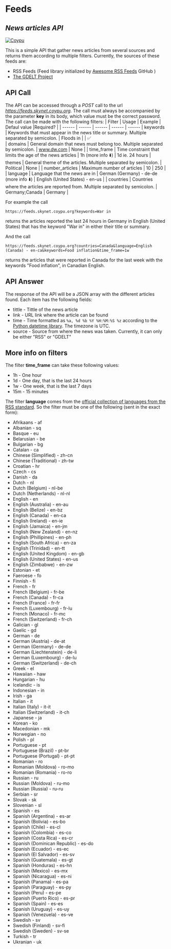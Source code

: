 # Feeds
## _News articles API_

[![Coypu](https://pbs.twimg.com/profile_banners/1421069821723267072/1641392854/1500x500)](https://coypu.org/)

This is a simple API that gather news articles from several sources and returns them according to multiple filters. Currently, the sources of these feeds are:
- RSS Feeds (Feed library initialized by [Awesome RSS Feeds](https://github.com/plenaryapp/awesome-rss-feeds) GitHub )
- [The GDELT Project](https://blog.gdeltproject.org/)

## API Call

The API can be accessed through a *POST* call to the url *https://feeds.skynet.coypu.org*. The call must always be accompanied by the parameter **key** in its body, which value must be the correct password. The call can be made with the following filters:
| Filter | Usage | Example | Defaul value |Required? |
| ------ | ------ |  ------ |  ------ |  ------ 
| keywords | Keywords that must appear in the news title or summary. Multiple separated by semicolon. | Floods in |  | ✅  
| domains | General domain that news must belong too. Multiple separated by semicolon. | www.dw.com | None |
| time_frame | Time constraint that limits the age of the news articles | 1h (more info ⬇️) |  1d ie. 24 hours
| themes | General theme of the articles. Multiple separated by semicolon. | Political |  None |
| number_articles | Maximum number of articles | 10 | 250  |
| language | Language that the news are in | German (Germany) - de-de (more info ⬇️)  | English (United States) - en-us |
| countries | Countries where the articles are reported from. Multiple separated by semicolon. | Germany;Canada | Germany  |

For example the call
```
https://feeds.skynet.coypu.org?keywords=War in
```
returns the articles reported the last 24 hours in Germany in English (United States) that has the keyword "War in" in either their title or summary.

And the call

```
https://feeds.skynet.coypu.org?countries=Canada&language=English (Canada) - en-ca&keywords=Food inflation&time_frame=1w
```

returns the articles that were reported in Canada for the last week with the keywords "Food inflation", in Canadian English.

## API Answer
The response of the API will be a JSON array with the different articles found. Each item has the following fields:
- tittle - Tittle of the news article
- link - URL link where the article can be found
- time - Time formatted as ```%a, %d %b %Y %H:%M:%S %z``` according to the [Python datetime library](https://docs.python.org/3/library/datetime.html#strftime-and-strptime-format-codes). The timezone is UTC.
- source - Source from where the news was taken. Currently, it can only be either "RSS" or "GDELT"

## More info on filters

The filter **time_frame** can take these following values:
- 1h - One hour
- 1d - One day, that is the last 24 hours
- 1w - One week, that is the last 7 days
- 15m - 15 minutes

The filter **language** comes from the [official collection of languages from the RSS standard](https://www.rssboard.org/rss-language-codes). So the filter must be one of the following (sent in the exact form):
- Afrikaans - af
- Albanian - sq
- Basque - eu
- Belarusian - be
- Bulgarian - bg
- Catalan - ca
- Chinese (Simplified) - zh-cn
- Chinese (Traditional) - zh-tw
- Croatian - hr
- Czech - cs
- Danish - da
- Dutch - nl
- Dutch (Belgium) - nl-be
- Dutch (Netherlands) - nl-nl
- English - en
- English (Australia) - en-au
- English (Belize) - en-bz
- English (Canada) - en-ca
- English (Ireland) - en-ie
- English (Jamaica) - en-jm
- English (New Zealand) - en-nz
- English (Phillipines) - en-ph
- English (South Africa) - en-za
- English (Trinidad) - en-tt
- English (United Kingdom) - en-gb
- English (United States) - en-us
- English (Zimbabwe) - en-zw
- Estonian - et
- Faeroese - fo
- Finnish - fi
- French - fr
- French (Belgium) - fr-be
- French (Canada) - fr-ca
- French (France) - fr-fr
- French (Luxembourg) - fr-lu
- French (Monaco) - fr-mc
- French (Switzerland) - fr-ch
- Galician - gl
- Gaelic - gd
- German - de
- German (Austria) - de-at
- German (Germany) - de-de
- German (Liechtenstein) - de-li
- German (Luxembourg) - de-lu
- German (Switzerland) - de-ch
- Greek - el
- Hawaiian - haw
- Hungarian - hu
- Icelandic - is
- Indonesian - in
- Irish - ga
- Italian - it
- Italian (Italy) - it-it
- Italian (Switzerland) - it-ch
- Japanese - ja
- Korean - ko
- Macedonian - mk
- Norwegian - no
- Polish - pl
- Portuguese - pt
- Portuguese (Brazil) - pt-br
- Portuguese (Portugal) - pt-pt
- Romanian - ro
- Romanian (Moldova) - ro-mo
- Romanian (Romania) - ro-ro
- Russian - ru
- Russian (Moldova) - ru-mo
- Russian (Russia) - ru-ru
- Serbian - sr
- Slovak - sk
- Slovenian - sl
- Spanish - es
- Spanish (Argentina) - es-ar
- Spanish (Bolivia) - es-bo
- Spanish (Chile) - es-cl
- Spanish (Colombia) - es-co
- Spanish (Costa Rica) - es-cr
- Spanish (Dominican Republic) - es-do
- Spanish (Ecuador) - es-ec
- Spanish (El Salvador) - es-sv
- Spanish (Guatemala) - es-gt
- Spanish (Honduras) - es-hn
- Spanish (Mexico) - es-mx
- Spanish (Nicaragua) - es-ni
- Spanish (Panama) - es-pa
- Spanish (Paraguay) - es-py
- Spanish (Peru) - es-pe
- Spanish (Puerto Rico) - es-pr
- Spanish (Spain) - es-es
- Spanish (Uruguay) - es-uy
- Spanish (Venezuela) - es-ve
- Swedish - sv
- Swedish (Finland) - sv-fi
- Swedish (Sweden) - sv-se
- Turkish - tr
- Ukranian - uk